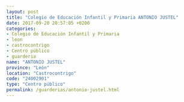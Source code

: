 ```yaml
---
layout: post
title: "Colegio de Educación Infantil y Primaria ANTONIO JUSTEL"
date: 2017-09-20 20:57:05 +0200
categories:
- Colegio de Educación Infantil y Primaria
- leon
- castrocontrigo
- Centro público
- guarderia
name: "ANTONIO JUSTEL"
province: "León"
location: "Castrocontrigo"
code: "24002901"
type: "Centro público"
permalink: /guarderias/antonio-justel.html
---
```

